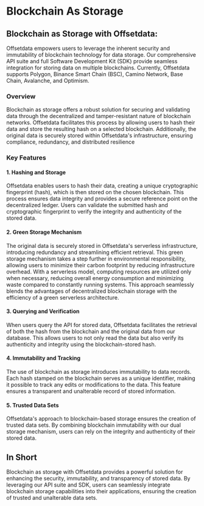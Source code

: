 # Blockchain As Storage

## Blockchain as Storage with Offsetdata:

Offsetdata empowers users to leverage the inherent security and immutability of blockchain technology for data storage. Our comprehensive API suite and full Software Development Kit (SDK) provide seamless integration for storing data on multiple blockchains. Currently, Offsetdata supports Polygon, Binance Smart Chain (BSC), Camino Network, Base Chain, Avalanche, and Optimism.

### Overview

Blockchain as storage offers a robust solution for securing and validating data through the decentralized and tamper-resistant nature of blockchain networks. Offsetdata facilitates this process by allowing users to hash their data and store the resulting hash on a selected blockchain. Additionally, the original data is securely stored within Offsetdata's infrastructure, ensuring compliance, redundancy, and distributed resilience

### Key Features

#### 1. Hashing and Storage

Offsetdata enables users to hash their data, creating a unique cryptographic fingerprint (hash), which is then stored on the chosen blockchain. This process ensures data integrity and provides a secure reference point on the decentralized ledger. Users can validate the submitted hash and cryptographic fingerprint to verify the integrity and authenticity of the stored data.

#### 2. Green Storage Mechanism&#x20;

The original data is securely stored in Offsetdata's serverless infrastructure, introducing redundancy and streamlining efficient retrieval. This green storage mechanism takes a step further in environmental responsibility, allowing users to minimize their carbon footprint by reducing infrastructure overhead. With a serverless model, computing resources are utilized only when necessary, reducing overall energy consumption and minimizing waste compared to constantly running systems. This approach seamlessly blends the advantages of decentralized blockchain storage with the efficiency of a green serverless architecture.

#### 3. Querying and Verification

When users query the API for stored data, Offsetdata facilitates the retrieval of both the hash from the blockchain and the original data from our database. This allows users to not only read the data but also verify its authenticity and integrity using the blockchain-stored hash.

#### 4. Immutability and Tracking

The use of blockchain as storage introduces immutability to data records. Each hash stamped on the blockchain serves as a unique identifier, making it possible to track any edits or modifications to the data. This feature ensures a transparent and unalterable record of stored information.

#### 5. Trusted Data Sets

Offsetdata's approach to blockchain-based storage ensures the creation of trusted data sets. By combining blockchain immutability with our dual storage mechanism, users can rely on the integrity and authenticity of their stored data.

## In Short

Blockchain as storage with Offsetdata provides a powerful solution for enhancing the security, immutability, and transparency of stored data. By leveraging our API suite and SDK, users can seamlessly integrate blockchain storage capabilities into their applications, ensuring the creation of trusted and unalterable data sets.
